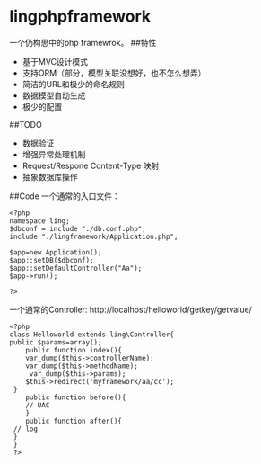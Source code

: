 lingphpframework
================
一个仍构思中的php framewrok。
##特性

*  基于MVC设计模式
*  支持ORM（部分，模型关联没想好，也不怎么想弄）
*  简洁的URL和极少的命名规则
*  数据模型自动生成
*  极少的配置  

##TODO
*  数据验证
*  增强异常处理机制
*  Request/Respone Content-Type 映射
*  抽象数据库操作

##Code
一个通常的入口文件：

    <?php
	namespace ling;
	$dbconf = include "./db.conf.php";
	include "./lingframework/Application.php";
	
	$app=new Application();
	$app::setDB($dbconf);
	$app::setDefaultController("Aa");
	$app->run();

	?>

一个通常的Controller:
	http://localhost/helloworld/getkey/getvalue/

    <?php
	class Helloworld extends ling\Controller{
	public $params=array();
    	public function index(){
    	var_dump($this->controllerName);
    	var_dump($this->methodName);
    	 var_dump($this->params);
    	$this->redirect('myframework/aa/cc');
	 }
    	public function before(){
    	// UAC
    	}
    	public function after(){
	 // log
	 }
	 }
	 ?>
